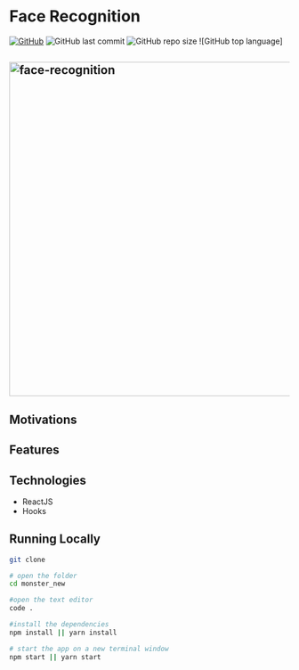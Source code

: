 # Face Recognition

[![GitHub](https://img.shields.io/github/license/rwellingtonr/monster_new?color=blue)](https://github.com/rwellingtonr/face_recognition_new/blob/main/LICENSE.md) ![GitHub last commit](https://img.shields.io/github/last-commit/rwellingtonr/monster_new) ![GitHub repo size](https://img.shields.io/github/repo-size/rwellingtonr/face_recognition_new) ![GitHub top language]

<h2 align="left">
  <img src="" alt="face-recognition" width="600px" />
  
</h2>

## Motivations

## Features

## Technologies

- ReactJS
- Hooks

## Running Locally

```bash
git clone

# open the folder
cd monster_new

#open the text editor
code .

#install the dependencies
npm install || yarn install

# start the app on a new terminal window
npm start || yarn start
```
